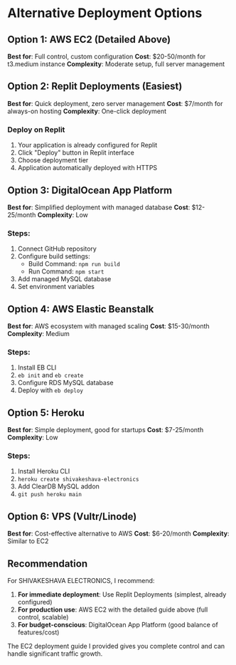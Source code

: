 # Alternative Deployment Options

## Option 1: AWS EC2 (Detailed Above)
**Best for**: Full control, custom configuration
**Cost**: $20-50/month for t3.medium instance
**Complexity**: Moderate setup, full server management

## Option 2: Replit Deployments (Easiest)
**Best for**: Quick deployment, zero server management
**Cost**: $7/month for always-on hosting
**Complexity**: One-click deployment

### Deploy on Replit
1. Your application is already configured for Replit
2. Click "Deploy" button in Replit interface
3. Choose deployment tier
4. Application automatically deployed with HTTPS

## Option 3: DigitalOcean App Platform
**Best for**: Simplified deployment with managed database
**Cost**: $12-25/month
**Complexity**: Low

### Steps:
1. Connect GitHub repository
2. Configure build settings:
   - Build Command: `npm run build`
   - Run Command: `npm start`
3. Add managed MySQL database
4. Set environment variables

## Option 4: AWS Elastic Beanstalk
**Best for**: AWS ecosystem with managed scaling
**Cost**: $15-30/month
**Complexity**: Medium

### Steps:
1. Install EB CLI
2. `eb init` and `eb create`
3. Configure RDS MySQL database
4. Deploy with `eb deploy`

## Option 5: Heroku
**Best for**: Simple deployment, good for startups
**Cost**: $7-25/month
**Complexity**: Low

### Steps:
1. Install Heroku CLI
2. `heroku create shivakeshava-electronics`
3. Add ClearDB MySQL addon
4. `git push heroku main`

## Option 6: VPS (Vultr/Linode)
**Best for**: Cost-effective alternative to AWS
**Cost**: $6-20/month
**Complexity**: Similar to EC2

## Recommendation

For SHIVAKESHAVA ELECTRONICS, I recommend:

1. **For immediate deployment**: Use Replit Deployments (simplest, already configured)
2. **For production use**: AWS EC2 with the detailed guide above (full control, scalable)
3. **For budget-conscious**: DigitalOcean App Platform (good balance of features/cost)

The EC2 deployment guide I provided gives you complete control and can handle significant traffic growth.
